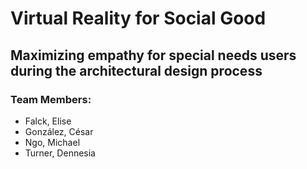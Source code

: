 ﻿# Virtual Reality for Social Good
## Maximizing empathy for special needs users during the architectural design process
### Team Members:
* Falck, Elise
* González, César
* Ngo, Michael
* Turner, Dennesia
